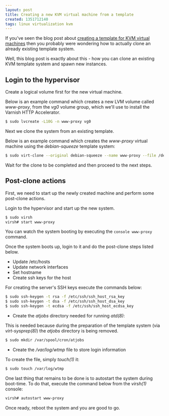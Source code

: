 ```yaml
---
layout: post
title: Creating a new KVM virtual machine from a template
created: 1351712140
tags: linux virtualization kvm
---
```

If you've seen the blog post about
[creating a template for KVM virtual machines](/node/80) then you
probably were wondering how to actually clone an already existing
template system.

Well, this blog post is exactly about this - how you can clone an
existing KVM template system and spawn new instances.

## Login to the hypervisor

Create a logical volume first for the new virtual machine.

Below is an example command which creates a new LVM volume called
*www-proxy*, from the *vg0* volume group, which we'll use to install
the Varnish HTTP Accelerator.

```bash
$ sudo lvcreate -L10G -n www-proxy vg0
```

Next we clone the system from an existing template.

Below is an example command which creates the *www-proxy* virtual
machine using the *debian-squeeze* template system:

```bash
$ sudo virt-clone --original debian-squeeze --name www-proxy --file /dev/mapper/vg0-www-proxy
```

Wait for the clone to be completed and then proceed to the next steps.

## Post-clone actions

First, we need to start up the newly created machine and perform some
post-clone actions.

Login to the hypervisor and start up the new system.

```bash
$ sudo virsh
virsh# start www-proxy
```

You can watch the system booting by executing the `console www-proxy`
command.

Once the system boots up, login to it and do the post-clone steps
listed below.

* Update /etc/hosts
* Update network interfaces
* Set hostname
* Create ssh keys for the host

For creating the server's SSH keys execute the commands below:

```bash
$ sudo ssh-keygen -t rsa -f /etc/ssh/ssh_host_rsa_key
$ sudo ssh-keygen -t dsa -f /etc/ssh/ssh_host_dsa_key
$ sudo ssh-keygen -t ecdsa -f /etc/ssh/ssh_host_ecdsa_key
```

* Create the *atjobs* directory needed for running *atd(8)*:

This is needed because during the preparation of the template system
(via *virt-sysprep(8)*) the *atjobs* directory is being removed.

```bash
$ sudo mkdir /var/spool/cron/atjobs
```

* Create the */var/log/wtmp* file to store login information

To create the file, simply *touch(1)* it:

```bash
$ sudo touch /var/log/wtmp
```

One last thing that remains to be done is to autostart the system
during boot-time. To do that, execute the command below from the
*virsh(1)* console:

```bash
virsh# autostart www-proxy
```

Once ready, reboot the system and you are good to go.

